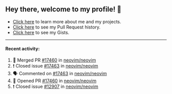 ## Hey there, welcome to my profile! 👋

- [Click here](https://seandewar.github.io/) to learn more about me and my projects.
- [Click here](https://github.com/search?p=1&q=author%3Aseandewar+is%3Apr) to see my Pull Request history.
- [Click here](https://gist.github.com/seandewar) to see my Gists.

---

#### Recent activity:

<!--START_SECTION:activity-->
1. 🎉 Merged PR [#17460](https://github.com/neovim/neovim/pull/17460) in [neovim/neovim](https://github.com/neovim/neovim)
2. ❗️ Closed issue [#17463](https://github.com/neovim/neovim/issues/17463) in [neovim/neovim](https://github.com/neovim/neovim)
3. 🗣 Commented on [#17463](https://github.com/neovim/neovim/issues/17463) in [neovim/neovim](https://github.com/neovim/neovim)
4. 💪 Opened PR [#17460](https://github.com/neovim/neovim/pull/17460) in [neovim/neovim](https://github.com/neovim/neovim)
5. ❗️ Closed issue [#12907](https://github.com/neovim/neovim/issues/12907) in [neovim/neovim](https://github.com/neovim/neovim)
<!--END_SECTION:activity-->
